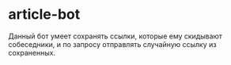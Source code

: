 # article-bot

Данный бот умеет сохранять ссылки, которые ему скидывают собеседники, и по запросу отправлять случайную ссылку из сохраненных.
